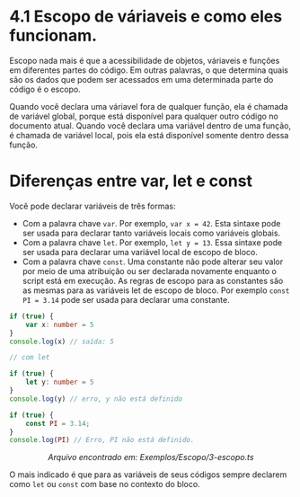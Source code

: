 # 4.1 Escopo de váriaveis e como eles funcionam.

Escopo nada mais é que a acessibilidade de objetos, váriaveis e funções em diferentes partes do código. Em outras palavras, o que determina quais são os dados que podem ser acessados em uma determinada parte do código é o escopo.

Quando você declara uma váriavel fora de qualquer função, ela é chamada de variável global, porque está disponível para qualquer outro código no documento atual. Quando você declara uma variável dentro de uma função, é chamada de variável local,  pois ela está disponível somente dentro dessa função.


# Diferenças entre var, let e const

Você pode declarar variáveis de três formas:
- Com a palavra chave `var`. Por exemplo, `var x = 42`. Esta sintaxe pode ser usada para declarar tanto variáveis locais como variáveis globais.
- Com a palavra chave `let`. Por exemplo, `let y = 13`. Essa sintaxe pode ser usada para declarar uma variável local de escopo de bloco.
- Com a palavra chave `const`. Uma constante não pode alterar seu valor por meio de uma atribuição ou ser declarada novamente enquanto o script está em execução.
As regras de escopo para as constantes são as mesmas para as variáveis let de escopo de bloco. Por exemplo `const PI = 3.14` pode ser usada para declarar uma constante.

```ts
if (true) {
    var x: number = 5
}
console.log(x) // saída: 5

// com let

if (true) {
    let y: number = 5
}
console.log(y) // erro, y não está definido

if (true) {
    const PI = 3.14;
}
console.log(PI) // Erro, PI não está definido.
```
<p align="center">
<i>Arquivo encontrado em: Exemplos/Escopo/3-escopo.ts</i>
</p>

O mais indicado é que para as variáveis de seus códigos sempre declarem como `let` ou `const` com base no contexto do bloco.

